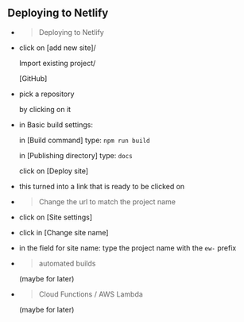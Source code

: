 ## Deploying to Netlify

- > Deploying to Netlify

- click on [add new site]/

  Import existing project/

  [GitHub]

- pick a repository

  by clicking on it

- in Basic build settings:

  in [Build command] type: `npm run build`

  in [Publishing directory] type: `docs`

  click on [Deploy site]

- this turned into a link that is ready to be clicked on

- > Change the url to match the project name

- click on [Site settings]

- click in [Change site name]

- in the field for site name: type the project name with the `ew-` prefix

- > automated builds

  (maybe for later)

- > Cloud Functions / AWS Lambda

  (maybe for later)
